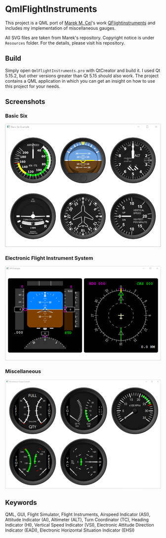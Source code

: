 # QmlFlightInstruments
This project is a QML port of [Marek M. Cel](http://marekcel.pl/)'s work [QFlightinstruments](https://github.com/marek-cel/QFlightinstruments) 
and includes my implementation of miscellaneous gauges. 

All SVG files are taken from Marek's repository. Copyright notice is under `Resources` folder. For the details, please visit his repository.

## Build
Simply open `QmlFlightInstruments.pro` with QtCreator and build it. I used Qt 5.15.2, but other versions greater than Qt 5.15 should also work. 
The project contains a QML application in which you can get an insight on how to use this project for your needs.

## Screenshots
### Basic Six
![Basic Six](Screenshots/BasicSix.png)

### Electronic Flight Instrument System
![EFIS](Screenshots/EFIS.png)

### Miscellaneous
![Misv](Screenshots/Misc.png)

## Keywords
QML, GUI, Flight Simulator, Flight Instruments, Airspeed Indicator (ASI), Attitude Indicator (AI), Altimeter (ALT), Turn Coordinator (TC), Heading Indicator (HI), Vertical Speed Indicator (VSI), Electronic Attitude Direction Indicator (EADI), Electronic Horizontal Situation Indicator (EHSI)
